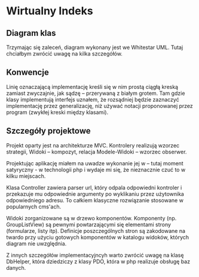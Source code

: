 Wirtualny Indeks
====

Diagram klas
----

Trzymając się zaleceń, diagram wykonany jest we Whitestar UML. 
Tutaj chciałbym zwrócić uwagę na kilka szczegółów. 


Konwencje
----

Linię oznaczającą implementację kreśli się w nim prostą ciągłą kreską zamiast
zwyczajnie, jak sądzę – przerywaną z białym grotem. Tam gdzie klasy implementują
interfejs uznałem, że rozsądniej będzie zaznaczyć implementację przez
generalizację, niż używać notacji proponowanej przez program (zwykłej kreski
między klasami).


Szczegóły projektowe
----
Projekt oparty jest na architekturze MVC. Kontrolery realizują wzorzec
strategii, Widoki – kompozyt, relacja Modele-Widoki – wzorzec obserwer.


Projektując aplikację miałem na uwadze wykonanie jej w – tutaj moment
satyryczny - w technologii php i wydaje mi się, że nieznacznie czuć to w kilku miejscach.


Klasa Controller zawiera parser url, który odpala odpowiedni kontroler i
przekazuje mu odpowiednie argumenty po wyklikaniu przez użytownika odpowiedniego adresu.
To całkiem klasyczne rozwiązanie stosowane w popularnych cms'ach.


Widoki zorganizowane są w drzewo komponentów. Komponenty (np. GroupListView) są
pewnymi powtarzającymi się elementami strony (formularze, listy itp). Definicje
poszczególnych stron są zakodowane na twardo przy użyciu gotowych komponentów w katalogu
widoków, których diagram nie uwzględnia.


Z innych szczegółów implementacyjncyh warto zwrócić uwagę na klasę DbHelper,
która dziedziczy z klasy PDO, która w php realizuje
obsługę baz danych.
